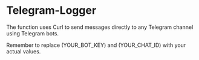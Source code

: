# Telegram-Logger

The function uses Curl to send messages directly to any Telegram channel using Telegram bots.

Remember to replace (YOUR_BOT_KEY) and (YOUR_CHAT_ID) with your actual values.
